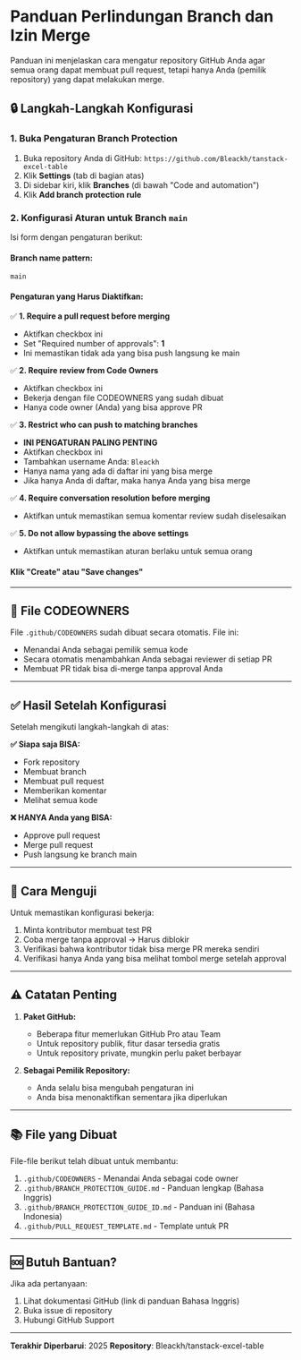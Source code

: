 # Panduan Perlindungan Branch dan Izin Merge

Panduan ini menjelaskan cara mengatur repository GitHub Anda agar semua orang dapat membuat pull request, tetapi hanya Anda (pemilik repository) yang dapat melakukan merge.

## 🔒 Langkah-Langkah Konfigurasi

### 1. Buka Pengaturan Branch Protection

1. Buka repository Anda di GitHub: `https://github.com/Bleackh/tanstack-excel-table`
2. Klik **Settings** (tab di bagian atas)
3. Di sidebar kiri, klik **Branches** (di bawah "Code and automation")
4. Klik **Add branch protection rule**

### 2. Konfigurasi Aturan untuk Branch `main`

Isi form dengan pengaturan berikut:

#### Branch name pattern:
```
main
```

#### Pengaturan yang Harus Diaktifkan:

✅ **1. Require a pull request before merging**
- Aktifkan checkbox ini
- Set "Required number of approvals": **1**
- Ini memastikan tidak ada yang bisa push langsung ke main

✅ **2. Require review from Code Owners**
- Aktifkan checkbox ini
- Bekerja dengan file CODEOWNERS yang sudah dibuat
- Hanya code owner (Anda) yang bisa approve PR

✅ **3. Restrict who can push to matching branches**
- **INI PENGATURAN PALING PENTING**
- Aktifkan checkbox ini
- Tambahkan username Anda: `Bleackh`
- Hanya nama yang ada di daftar ini yang bisa merge
- Jika hanya Anda di daftar, maka hanya Anda yang bisa merge

✅ **4. Require conversation resolution before merging**
- Aktifkan untuk memastikan semua komentar review sudah diselesaikan

✅ **5. Do not allow bypassing the above settings**
- Aktifkan untuk memastikan aturan berlaku untuk semua orang

#### Klik "Create" atau "Save changes"

---

## 👥 File CODEOWNERS

File `.github/CODEOWNERS` sudah dibuat secara otomatis. File ini:
- Menandai Anda sebagai pemilik semua kode
- Secara otomatis menambahkan Anda sebagai reviewer di setiap PR
- Membuat PR tidak bisa di-merge tanpa approval Anda

---

## ✅ Hasil Setelah Konfigurasi

Setelah mengikuti langkah-langkah di atas:

**✅ Siapa saja BISA:**
- Fork repository
- Membuat branch
- Membuat pull request
- Memberikan komentar
- Melihat semua kode

**❌ HANYA Anda yang BISA:**
- Approve pull request
- Merge pull request
- Push langsung ke branch main

---

## 🧪 Cara Menguji

Untuk memastikan konfigurasi bekerja:

1. Minta kontributor membuat test PR
2. Coba merge tanpa approval → Harus diblokir
3. Verifikasi bahwa kontributor tidak bisa merge PR mereka sendiri
4. Verifikasi hanya Anda yang bisa melihat tombol merge setelah approval

---

## ⚠️ Catatan Penting

1. **Paket GitHub:**
   - Beberapa fitur memerlukan GitHub Pro atau Team
   - Untuk repository publik, fitur dasar tersedia gratis
   - Untuk repository private, mungkin perlu paket berbayar

2. **Sebagai Pemilik Repository:**
   - Anda selalu bisa mengubah pengaturan ini
   - Anda bisa menonaktifkan sementara jika diperlukan

---

## 📚 File yang Dibuat

File-file berikut telah dibuat untuk membantu:

1. `.github/CODEOWNERS` - Menandai Anda sebagai code owner
2. `.github/BRANCH_PROTECTION_GUIDE.md` - Panduan lengkap (Bahasa Inggris)
3. `.github/BRANCH_PROTECTION_GUIDE_ID.md` - Panduan ini (Bahasa Indonesia)
4. `.github/PULL_REQUEST_TEMPLATE.md` - Template untuk PR

---

## 🆘 Butuh Bantuan?

Jika ada pertanyaan:
1. Lihat dokumentasi GitHub (link di panduan Bahasa Inggris)
2. Buka issue di repository
3. Hubungi GitHub Support

---

**Terakhir Diperbarui**: 2025
**Repository**: Bleackh/tanstack-excel-table
